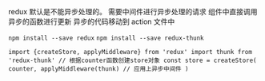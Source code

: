 redux 默认是不能异步处理的。
需要中间件进行异步处理的请求
组件中直接调用异步的函数进行更新
异步的代码移动到 action 文件中

`npm install --save redux`
`npm install --save redux-thunk`

`import {createStore, applyMiddleware} from 'redux' import thunk from 'redux-thunk' // 根据counter函数创建store对象 const store = createStore( counter, applyMiddleware(thunk) // 应用上异步中间件 )`
